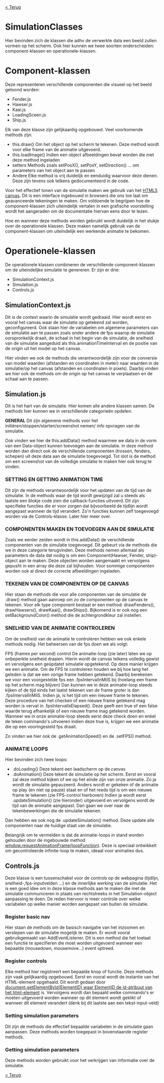 [< Terug](Development-guide.md)

# SimulationClasses

Hier bevinden zich de klassen die adhv de verwerkte data een beeld zullen vormen op het scherm. Ook hier kunnen we twee soorten onderscheiden: component-klassen en operationele-klassen.

# Component-klassen

Deze representeren verschillende componenten die visueel op het beeld getoond worden:

- Fender.js
- Hawser.js
- Kaai.js
- LoadingSceen.js
- Ship.js

Elk van deze klasse zijn gelijkaardig opgebouwd. Veel voorkomende methods zijn:

- this.draw()
Om het object op het scherm te tekenen. Deze method wordt voor elke frame van de animatie uitgevoerd.
- this.loadImage()
Indien een object afbeeldingen bevat worden die met deze method ingeladen
- setters
Methods zoals setPosX(), setPosY, setDirection() ... om parameters van het object aan te passen
- Andere
Elke method is vrij duidelijk en eenduidig waarvoor deze dienen. Deze zijn tevens ook telkens gedocumenteerd in de code.

Voor het effectief tonen van de simulatie maken we gebruik van het [HTML5 canvas](https://developer.mozilla.org/nl/docs/Web/API/Canvas_API). Dit is een interface ingebouwd in browsers die ons toe laat om geavanceerde tekeningen te maken. Om voldoende te begrijpen hoe de component-klassen zich uiteindelijk vertalen in een grafische voorstelling wordt het aangeraden om de documentatie hiervan eens door te lezen. 

Hoe en wanneer deze methods worden gebruikt wordt duidelijk in het stukje over de operationele klassen. Deze maken namelijk gebruik van de component-klassen om uiteindelijk een werkende animatie te bekomen. 

# Operationele-klassen

De operationele klassen combineren de verschillende component-klassen om de uiteindelijke simulatie te genereren. Er zijn er drie:

- SimulationContext.js
- Simulation.js
- Controls.js

## SimulationContext.js

Dit is de context waarin de simulatie wordt gedraaid. Hier wordt eerst en vooral het canvas waar de simulatie op getekend zal worden, geconfigureerd. Ook staan hier de variabelen om algemene parameters van de simulatie aan te passen zoals onder andere de fps waarop de simulatie oorspronkelijk draait, de schaal in het begin van de simulatie, de snelheid van de simulatie aangeduid als this.animationTimeInterval en de positie van de origin uit het model op het canvas. 

Hier vinden we ook de methods die verantwoordelijk zijn voor de conversie van model waarden (afstanden en coordinaten in meter) naar waarden in de simulatie/op het canvas (afstanden en coordinaten in pixels). Daarbij vinden we hier ook de methods om de origin op het canvas te verplaatsen en de schaal aan te passen.

## Simulation.js

Dit is het hart van de simulatie. Hier komen alle andere klassen samen. De methods hier kunnen we in verschillende categorieën opdelen:

**GENERAL**
Dit zijn algemene methods voor het initiëren/stoppen/starten/screenshot nemen/ info opvragen van de simulatie. 

Ook vinden we hier de this.addData() method waarmee we data in de vorm van een Data-object kunnen toevoegen aan de simulatie. In deze method worden dan direct ook de verschillende componenten (trossen, fenders, schepen) uit deze data aan de simulatie toegevoegd.
Tot slot is de method om een screenshot van de volledige simulatie te maken hier ook terug te vinden.

### **SETTING EN GETTING ANIMATION TIME**

Dit zijn de methods verantwoordelijk voor het updaten van de tijd van de simulatie. In de methods waar de tijd wordt gewijzigd zal u steeds als laatste een blokje code zien die callback-functies uitvoerd. Dit zijn specifieke functies die er voor zorgen dat bijvoorbeeld de tijdlijn wordt aangepast wanneer de tijd verandert. Zo'n functies kunnen zelf toegevoegd worden via de Controls-klasse. Later hier meer over.

### **COMPONENTEN MAKEN EN TOEVOEGEN AAN DE SIMULATIE**

Zoals we eerder zeiden wordt in this.addData() de verschillende componenten van de simulatie toegevoegd. Dit gebeurt via de methods die we in deze categorie terugvinden. Deze methods nemen allemaal als parameters de data dat nodig is om een Component(Hawser, Fender, ship)-object aan te maken. Deze objecten worden aangemaakt en vervolgens gepusht in een array die deze zal bijhouden. Voor sommige componenten worden ook al direct de correcte afbeeldingen ingeladen.

### **TEKENEN VAN DE COMPONENTEN OP DE CANVAS**

Hier staan de methods die voor alle componenten van de simulatie de .draw() method gaan aanroep om zo de componenten op de canvas te tekenen. Voor elk type component bestaat er een method: drawFenders(), drawHawsers(), drawKaai(), drawShips(). Bijkomend is er ook nog een setBackgroundColor() method die de achtergrondkleur zal instellen.

### **SNELHEID VAN DE ANIMATIE CONTROLEREN**

Om de snelheid van de animatie te controleren hebben we ook enkele methods nodig. Het beheersen van de fps doen we als volgt:

FPS (frames per second) control
De animatie-loop (zie later) laten we op onbeperkte snelheid draaien. Hierin wordt de canvas telkens volledig gewist en vervolgens een geüpdatet simulatie opgetekend. Op deze manier krijgen we een animatie. Om de FPS te controleren houden we bij hoe lang het geleden is dat we een vorige frame hebben getekend. Daarbij berekenen we voor een voorgestelde fps een .fpsIntervalInMilS bij (hoelang een frame op het scherm mag blijven) Dan kunnen we in deze animatie-loop steeds kijken of de tijd sinds het laatst tekenen van de frame groter is dan .fpsIntervalInMilS. Indien ja, is het tijd om een nieuwe frame te tekenen. Deze procedure van het checken of een nieuwe frame getekend mag worden is vervat in .fpsIntervalIsElapsed(). Deze geeft een true of een false waarde terug afhankelijk of een nieuwe frame mag getekend worden. Wanneer we in onze animatie-loop steeds eerst deze check doen en enkel de teken commando's uitvoeren indien deze true is, krijgen we een animatie die op een vooringesteld fps draait.

Zo vinden we hier ook de .getAnimationSpeed() en de .setFPS() method.

### **ANIMATIE LOOPS**

Hier bevinden zich twee loops:

- .doLoading()
Deze tekent een laadscherm op de canvas
- .doAnimation()
Deze tekent de simulatie op het scherm. Eerst en vooral zal deze method kijken of we op het einde zijn van onze animatie. Zo ja wordt de simulatie gepauzeerd. Anders wordt er gekeken of de animatie op play (en niet op pauze) staat en of het reeds tijd is om een nieuwe frame te tekenen (zie FPS-control hierboven) Indien ja wordt eerst .updateSimulation() (zie hieronder) uitgevoerd en vervolgens wordt de tijd van de animatie aangepast. Dan gaan we over naar de tekenbewerkingen die de simulatie tekenen.

Dan hebben we ook nog de .updateSimulation() method. Deze update alle componenten naar de huidige staat van de simulatie. 

Belangrijk om te vermelden is dat de animatie-loops in stand worden gehouden door de ingebouwde method [window.requestAnimationFrame(loopFunction)](https://developer.mozilla.org/nl/docs/Web/API/Window/requestAnimationFrame). Deze is speciaal ontwikkelt om gecontroleerde infinite-loop te maken, ideaal voor animaties dus.

## Controls.js

Deze klasse is een tussenschakel voor de controls op de webpagina (tijdlijn, snelheid-,fps-inputvelden ...) en de innerlijke werking van de simulatie. Het is een goed idee om in deze klasse methods aan te maken die met de simulatie communiceren in plaats van rechtstreeks in het Simulation-object aanpassing te doen. De reden hiervoor is meer controle over welke variabelen op welke manier worden aangepast van buiten de simulatie.

### Register basic nav

Hier staan de methods om de basisch navigatie van het inzoomen en verslepen van de simulatie mogelijk te maken. Er wordt vooral gebruikgemaakt van AddEventListener. Dit is een method die het toelaat een functie te specifieren die moet worden uitgevoerd wanneer een bepaalde (mousedown, mousemove...) event optreed.

### Register controls

Elke method hier registreert een bepaalde knop of functie. Deze methods zijn vaak gelijkaardig opgebouwd. Eerst en vooral wordt de instantie van het HTML-element opgehaald. Dit wordt gedaan door [document.getElementById(ElementID) waar ElementID de id-atribuut van het html-element](https://developer.mozilla.org/nl/docs/Web/API/Document/getElementById) is. Vervolgens wordt dan bepaald welke commando's er moeten uitgevoerd worden wanneer op dit element wordt geklikt of wanneer dit element verandert (denk bij dit laatste aan een tekst-input-veld)

### Setting simulation parameters

Dit zijn de methods die effectief bepaalde variabelen in de simulatie gaan aanpassen. Deze methods worden toegepast in bovenstaande register methods.

### Getting simulation parameters

Deze methods worden gebruikt voor het verkrijgen van informatie over de simulatie.

[< Terug](Development-guide.md)